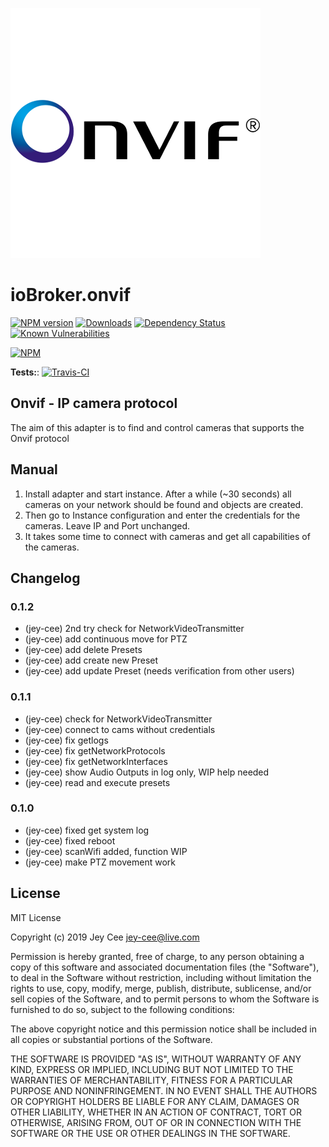 ![Logo](admin/onvif.png)
# ioBroker.onvif

[![NPM version](http://img.shields.io/npm/v/iobroker.onvif.svg)](https://www.npmjs.com/package/iobroker.onvif)
[![Downloads](https://img.shields.io/npm/dm/iobroker.onvif.svg)](https://www.npmjs.com/package/iobroker.onvif)
[![Dependency Status](https://img.shields.io/david/jey-cee/iobroker.onvif.svg)](https://david-dm.org/Author/iobroker.onvif)
[![Known Vulnerabilities](https://snyk.io/test/github/jey-cee/ioBroker.onvif/badge.svg)](https://snyk.io/test/github/jey-cee/ioBroker.onvif)

[![NPM](https://nodei.co/npm/iobroker.onvif.png?downloads=true)](https://nodei.co/npm/iobroker.onvif/)

**Tests:**: [![Travis-CI](http://img.shields.io/travis/jey-cee/ioBroker.onvif/master.svg)](https://travis-ci.org/jey-cee/ioBroker.onvif)

## Onvif - IP camera protocol

The aim of this adapter is to find and control cameras that supports the Onvif protocol

## Manual

1. Install adapter and start instance. 
After a while (~30 seconds) all cameras on your network should be found and objects are created.
2. Then go to Instance configuration and enter the credentials for the cameras. Leave IP and Port unchanged.
3. It takes some time to connect with cameras and get all capabilities of the cameras.


## Changelog

### 0.1.2
* (jey-cee) 2nd try check for NetworkVideoTransmitter
* (jey-cee) add continuous move for PTZ
* (jey-cee) add delete Presets
* (jey-cee) add create new Preset
* (jey-cee) add update Preset (needs verification from other users)

### 0.1.1
* (jey-cee) check for NetworkVideoTransmitter
* (jey-cee) connect to cams without credentials
* (jey-cee) fix getlogs
* (jey-cee) fix getNetworkProtocols
* (jey-cee) fix getNetworkInterfaces
* (jey-cee) show Audio Outputs in log only, WIP help needed
* (jey-cee) read and execute presets

### 0.1.0
* (jey-cee) fixed get system log
* (jey-cee) fixed reboot
* (jey-cee) scanWifi added, function WIP
* (jey-cee) make PTZ movement work

## License
MIT License

Copyright (c) 2019 Jey Cee <jey-cee@live.com>

Permission is hereby granted, free of charge, to any person obtaining a copy
of this software and associated documentation files (the "Software"), to deal
in the Software without restriction, including without limitation the rights
to use, copy, modify, merge, publish, distribute, sublicense, and/or sell
copies of the Software, and to permit persons to whom the Software is
furnished to do so, subject to the following conditions:

The above copyright notice and this permission notice shall be included in all
copies or substantial portions of the Software.

THE SOFTWARE IS PROVIDED "AS IS", WITHOUT WARRANTY OF ANY KIND, EXPRESS OR
IMPLIED, INCLUDING BUT NOT LIMITED TO THE WARRANTIES OF MERCHANTABILITY,
FITNESS FOR A PARTICULAR PURPOSE AND NONINFRINGEMENT. IN NO EVENT SHALL THE
AUTHORS OR COPYRIGHT HOLDERS BE LIABLE FOR ANY CLAIM, DAMAGES OR OTHER
LIABILITY, WHETHER IN AN ACTION OF CONTRACT, TORT OR OTHERWISE, ARISING FROM,
OUT OF OR IN CONNECTION WITH THE SOFTWARE OR THE USE OR OTHER DEALINGS IN THE
SOFTWARE.